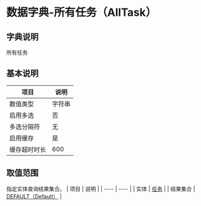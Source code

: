# 数据字典-所有任务（AllTask）
## 字典说明
所有任务

## 基本说明
| 项目 | 说明 |
| ---- | ---- |
| 数值类型 | 字符串 |
| 启用多选 | 否 |
| 多选分隔符 | 无 |
| 启用缓存 | 是 |
| 缓存超时时长 | 600 |

## 取值范围
指定实体查询结果集合。
| 项目 | 说明 |
| ---- | ---- |
| 实体 | [任务](../module/zentao/Task) |
| 结果集合 | [DEFAULT（Default）](../module/zentao/Task/#数据集合-DEFAULT（Default）) |

